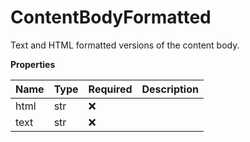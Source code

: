 # ContentBodyFormatted

Text and HTML formatted versions of the content body.

**Properties**

| Name | Type | Required | Description |
| :--- | :--- | :------- | :---------- |
| html | str  | ❌       |             |
| text | str  | ❌       |             |

<!-- This file was generated by liblab | https://liblab.com/ -->
